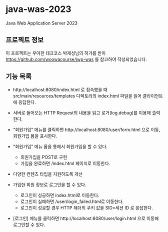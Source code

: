 # java-was-2023

Java Web Application Server 2023

## 프로젝트 정보

이 프로젝트는 우아한 테크코스 박재성님의 허가를 받아 https://github.com/woowacourse/jwp-was
를 참고하여 작성되었습니다.

## 기능 목록

- http://localhost:8080/index.html 로 접속했을 때 src/main/resources/templates 디렉토리의 index.html 파일을 읽어 클라이언트에 응답한다.

- 서버로 들어오는 HTTP Request의 내용을 읽고 로거(log.debug)를 이용해 출력한다.

- “회원가입” 메뉴를 클릭하면 http://localhost:8080/user/form.html 으로 이동, 회원가입 폼을 표시한다.

- “회원가입” 메뉴 폼을 통해서 회원가입을 할 수 있다.
    - 회원가입을 POST로 구현
    - 가입을 완료하면 /index.html 페이지로 이동한다.

- 다양한 컨텐츠 타입을 지원하도록 개선

- 가입한 회원 정보로 로그인을 할 수 있다.
    - 로그인이 성공하면 index.html로 이동한다.
    - 로그인이 실패하면 /user/login_failed.html로 이동한다.
    - 로그인이 성공할 경우 HTTP 헤더의 쿠키 값을 SID=세션 ID 로 응답한다.

- [로그인] 메뉴를 클릭하면 http://localhost:8080/user/login.html 으로 이동해 로그인할 수 있다.

